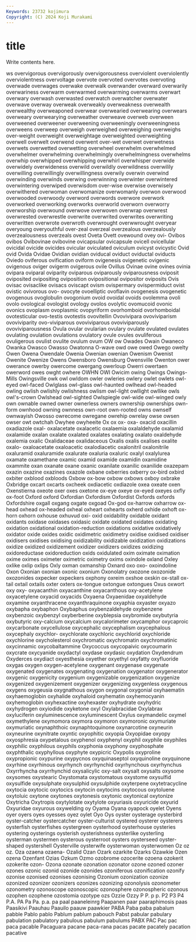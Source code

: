 ```yaml
---
Keywords: 23732 kojimura
Copyright: (C) 2024 Koji Murakami
---
```


# title

Write contents here.



ws overvigorous overvigorously overvigorousness overviolent overviolently overviolentness overvoltage overvote
overvoted overvotes overvoting overwade overwages overwake overwalk overwander overward overwarily
overwariness overwarm overwarmed overwarming overwarms overwart overwary overwash overwasted overwatch
overwatcher overwater overwave overway overweak overweakly overweakness overwealth overwealthy overweaponed
overwear overwearied overwearing overwears overweary overwearying overweather overweave overweb overween
overweened overweener overweening overweeningly overweeningness overweens overweep overweigh overweighed overweighing
overweighs over-weight overweight overweightage overweighted overweighting overwell overwelt overwend overwent
over-wet overwet overwetness overwets overwetted overwetting overwheel overwhelm overwhelmed overwhelmer
overwhelming overwhelmingly overwhelmingness overwhelms overwhip overwhipped overwhipping overwhirl overwhisper overwide
overwidely overwideness overwild overwildly overwildness overwilily overwilling overwillingly overwillingness overwily
overwin overwind overwinding overwinds overwing overwinning overwinter overwintered overwintering overwiped
overwisdom over-wise overwise overwisely overwithered overwoman overwomanize overwomanly overwon overwood
overwooded overwoody overword overwords overwore overwork overworked overworking overworks overworld
overworn overworry overworship overwound overwove overwoven overwrap overwrest overwrested overwrestle
overwrite overwrited overwrites overwriting overwritten overwrote overwroth overwrought overwwrought overyear
overyoung overyouthful over-zeal overzeal overzealous overzealously overzealousness overzeals ovest Oveta
Ovett ovewound ovey ovi- Ovibos ovibos Ovibovinae ovibovine ovicapsular ovicapsule
ovicell ovicellular ovicidal ovicide ovicides ovicular oviculated oviculum ovicyst ovicystic
Ovid ovid Ovida Ovidae Ovidian ovidian oviducal oviduct oviductal oviducts
Oviedo oviferous ovification oviform ovigenesis ovigenetic ovigenic ovigenous oviger ovigerm
ovigerous ovile Ovillus Ovinae ovine ovines ovinia ovipara oviparal oviparity
oviparous oviparously oviparousness oviposit oviposited ovipositing oviposition ovipositional ovipositor oviposits
Ovis ovisac ovisaclike ovisacs oviscapt ovism ovispermary ovispermiduct ovist ovistic
ovivorous ovo- ovocyte ovoelliptic ovoflavin ovogenesis ovogenetic ovogenous ovoglobulin ovogonium
ovoid ovoidal ovoids ovolemma ovoli ovolo ovological ovologist ovology ovolos
ovolytic ovomucoid ovonic ovonics ovoplasm ovoplasmic ovopyriform ovorhomboid ovorhomboidal ovotesticular
ovo-testis ovotestis ovovitellin Ovovivipara ovoviviparism ovoviviparity ovo-viviparous ovoviviparous ovoviviparously ovoviviparousness
Ovula ovular ovularian ovulary ovulate ovulated ovulates ovulating ovulation ovulations
ovulatory ovule ovules ovuliferous ovuligerous ovulist ovulite ovulum ovum OW
ow Owades Owain Owaneco Owanka Owasco Owasso Owatonna O-wave owd
owe owed Owego owelty Owen Owena Owendale Owenia Owenian owenian
Owenism Owenist Owenite Owenize Owens Owensboro Owensburg Owensville Owenton ower
owerance owerby owercome owergang owerloup Owerri owertaen owerword owes owght
owhere OWHN OWI Owicim owing Owings Owings-Mills Owingsville owk owl
owldom owler owleries owlery owlet owlets owl-eyed owl-faced Owlglass owl-glass
owl-haunted owlhead owl-headed owling owlish owlishly owlishness owlism owl-light owllight
owllike owls owl's-crown Owlshead owl-sighted Owlspiegle owl-wide owl-winged owly own
ownable owned owner ownerless owners ownership ownerships own-form ownhood owning
ownness own-root own-rooted owns ownself ownwayish Owosso owrecome owregane owrehip
owrelay owse owsen owser owt owtchah Owyhee owyheeite Ox ox
ox- oxa- oxacid oxacillin oxadiazole oxal- oxalacetate oxalacetic oxalaemia oxalaldehyde
oxalamid oxalamide oxalan oxalate oxalated oxalates oxalating oxalato oxaldehyde oxalemia
oxalic Oxalidaceae oxalidaceous Oxalis oxalis oxalises oxalite oxalo- oxaloacetate oxaloacetic
oxalodiacetic oxalonitril oxalonitrile oxaluramid oxaluramide oxalurate oxaluria oxaluric oxalyl oxalylurea
oxamate oxamethane oxamic oxamid oxamide oxamidin oxamidine oxammite oxan oxanate
oxane oxanic oxanilate oxanilic oxanilide oxazepam oxazin oxazine oxazines oxazole
oxbane oxberries oxberry ox-bird oxbird oxbiter oxblood oxbloods Oxbow ox-bow
oxbow oxbows oxboy oxbrake Oxbridge oxcart oxcarts oxcheek oxdiacetic oxdiazole
oxea oxeate oxen Oxenstierna oxeote oxer oxes oxetone ox-eye oxeye
ox-eyed oxeyes oxfly ox-foot Oxford oxford Oxfordian Oxfordism Oxfordist Oxfords
oxfords Oxfordshire oxgall oxgang oxgate oxgoad Ox-god ox-harrow oxharrow ox-head
oxhead ox-headed oxheal oxheart oxhearts oxherd oxhide oxhoft ox-horn oxhorn
oxhouse oxhuvud oxi- oxid oxidability oxidable oxidant oxidants oxidase oxidases
oxidasic oxidate oxidated oxidates oxidating oxidation oxidational oxidation-reduction oxidations oxidative
oxidatively oxidator oxide oxides oxidic oxidimetric oxidimetry oxidise oxidised oxidiser
oxidisers oxidises oxidising oxidizability oxidizable oxidization oxidizations oxidize oxidized oxidizement
oxidizer oxidizers oxidizes oxidizing oxidoreductase oxidoreduction oxids oxidulated oxim oximate
oximation oxime oximes oximeter oximetric oximetry oxims oxindole oxland Oxley
oxlike oxlip oxlips Oxly oxman oxmanship Oxnard oxo oxo- oxoindoline
Oxon Oxonian oxonian oxonic oxonium Oxonolatry oxozone oxozonide oxozonides oxpecker
oxpeckers oxphony oxreim oxshoe oxskin ox-stall ox-tail oxtail oxtails oxter
oxters ox-tongue oxtongue oxtongues Oxus oxwort oxy oxy- oxyacanthin oxyacanthine
oxyacanthous oxy-acetylene oxyacetylene oxyacid oxyacids Oxyaena Oxyaenidae oxyaldehyde oxyamine oxyanthracene
oxyanthraquinone oxyaphia oxyaster oxyazo oxybapha oxybaphon Oxybaphus oxybenzaldehyde oxybenzene oxybenzoic
oxybenzyl oxyberberine oxyblepsia oxybromide oxybutyria oxybutyric oxy-calcium oxycalcium oxycalorimeter oxycamphor
oxycaproic oxycarbonate oxycellulose oxycephalic oxycephalism oxycephalous oxycephaly oxychlor- oxychlorate oxychloric
oxychlorid oxychloride oxychlorine oxycholesterol oxychromatic oxychromatin oxychromatinic oxycinnamic oxycobaltammine Oxycoccus
oxycopaivic oxycoumarin oxycrate oxycyanide oxydactyl oxydase oxydasic oxydation Oxydendrum Oxyderces
oxydiact oxyesthesia oxyether oxyethyl oxyfatty oxyfluoride oxygas oxygen oxygen-acetylene oxygenant
oxygenase oxygenate oxygenated oxygenates oxygenating oxygenation oxygenator oxygenerator oxygenic oxygenicity
oxygenium oxygenizable oxygenization oxygenize oxygenized oxygenizement oxygenizer oxygenizing oxygenless oxygenous
oxygens oxygeusia oxygnathous oxygon oxygonal oxygonial oxyhaematin oxyhaemoglobin oxyhalide oxyhaloid
oxyhematin oxyhemocyanin oxyhemoglobin oxyhexactine oxyhexaster oxyhydrate oxyhydric oxyhydrogen oxyiodide oxyketone
oxyl Oxylabracidae Oxylabrax oxyluciferin oxyluminescence oxyluminescent Oxylus oxymandelic oxymel oxymethylene
oxymomora oxymora oxymoron oxymoronic oxymuriate oxymuriatic oxynaphthoic oxynaphtoquinone oxynarcotine oxyneurin
oxyneurine oxynitrate oxyntic oxyophitic oxyopia Oxyopidae oxyopy oxyosphresia oxypetalous oxyphenol
oxyphenyl oxyphil oxyphile oxyphiles oxyphilic oxyphilous oxyphils oxyphonia oxyphony oxyphosphate
oxyphthalic oxyphyllous oxyphyte oxypicric Oxypolis oxyproline oxypropionic oxypurine oxypycnos oxyquinaseptol
oxyquinoline oxyquinone oxyrhine oxyrhinous oxyrhynch oxyrhynchid oxyrhynchous oxyrhynchus Oxyrrhyncha oxyrrhynchid
oxysalicylic oxy-salt oxysalt oxysalts oxysome oxysomes oxystearic Oxystomata oxystomatous oxystome
oxysulfid oxysulfide oxysulphate oxysulphid oxysulphide oxyterpene oxytetracycline oxytocia oxytocic oxytocics
oxytocin oxytocins oxytocous oxytoluene oxytoluic oxytone oxytones oxytonesis oxytonic oxytonical
oxytonize Oxytricha Oxytropis oxytylotate oxytylote oxyuriasis oxyuricide oxyurid Oxyuridae oxyurous
oxywelding oy Oyama Oyana oyapock oyelet Oyens oyer oyers oyes
oyesses oyez oylet Oyo Oys oyster oysterage oysterbird oyster-catcher oystercatcher
oyster-culturist oystered oysterer oysterers oysterfish oysterfishes oystergreen oysterhood oysterhouse oysteries
oystering oysterings oysterish oysterishness oysterlike oysterling oysterman oystermen oysterous oysterroot
oysters oysterseed oyster-shaped oystershell Oysterville oysterwife oysterwoman oysterwomen Oz oz
oz. Oza ozaena ozaena- Ozalid Ozan Ozark ozarkite Ozarks Ozawkie
Ozen ozena Ozenfant Ozias Ozkum Ozmo ozobrome ozocerite ozoena ozokerit
ozokerite ozon- Ozona ozonate ozonation ozonator ozone ozoned ozoner ozones
ozonic ozonid ozonide ozonides ozoniferous ozonification ozonify ozonise ozonised ozonises
ozonising Ozonium ozonization ozonize ozonized ozonizer ozonizers ozonizes ozonizing ozonolysis
ozonometer ozonometry ozonoscope ozonoscopic ozonosphere ozonospheric ozonous ozophen ozophene ozostomia
ozotype ozs Ozzie Ozzy P P. p p. P2 P3
P4 P.A. PA Pa Pa. p.a. pa paal paaneleinrg Paapanen
paar paaraphimosis paas Paasikivi Paauhau Paauilo paauw paawkier PABA Paba
paba pabalum pabble Pablo pablo Pablum pablum pabouch Pabst pabular
pabulary pabulation pabulatory pabulous pabulum pabulums PABX PAC Pac pac
paca pacable Pacaguara pacane paca-rana pacas pacate pacately pacation pacative
